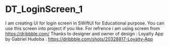 # DT_LoginScreen_1
I am creating UI for login screen in SWiftUI for Educational purpose.
You can use this screen into project if you like.
For refrence i am using screen from https://dribbble.com/
Thanks to designer and owner of design : Loyalty App by Gabriel Hudoba : https://dribbble.com/shots/20328817-Loyalty-App

